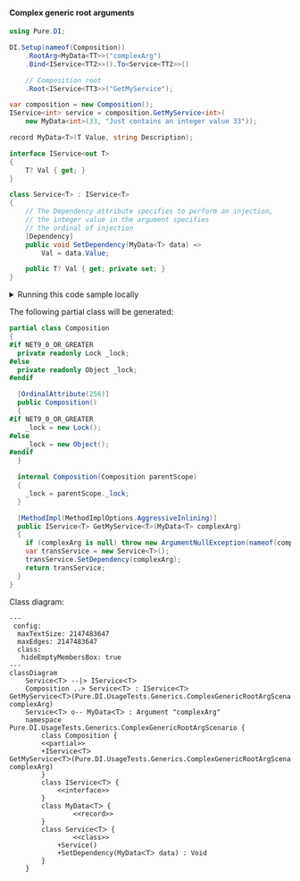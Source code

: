 #### Complex generic root arguments


```c#
using Pure.DI;

DI.Setup(nameof(Composition))
    .RootArg<MyData<TT>>("complexArg")
    .Bind<IService<TT2>>().To<Service<TT2>>()

    // Composition root
    .Root<IService<TT3>>("GetMyService");

var composition = new Composition();
IService<int> service = composition.GetMyService<int>(
    new MyData<int>(33, "Just contains an integer value 33"));

record MyData<T>(T Value, string Description);

interface IService<out T>
{
    T? Val { get; }
}

class Service<T> : IService<T>
{
    // The Dependency attribute specifies to perform an injection,
    // the integer value in the argument specifies
    // the ordinal of injection
    [Dependency]
    public void SetDependency(MyData<T> data) =>
        Val = data.Value;

    public T? Val { get; private set; }
}
```

<details>
<summary>Running this code sample locally</summary>

- Make sure you have the [.NET SDK 9.0](https://dotnet.microsoft.com/en-us/download/dotnet/9.0) or later is installed
```bash
dotnet --list-sdk
```
- Create a net9.0 (or later) console application
```bash
dotnet new console -n Sample
```
- Add reference to NuGet package
  - [Pure.DI](https://www.nuget.org/packages/Pure.DI)
```bash
dotnet add package Pure.DI
```
- Copy the example code into the _Program.cs_ file

You are ready to run the example 🚀
```bash
dotnet run
```

</details>

The following partial class will be generated:

```c#
partial class Composition
{
#if NET9_0_OR_GREATER
  private readonly Lock _lock;
#else
  private readonly Object _lock;
#endif

  [OrdinalAttribute(256)]
  public Composition()
  {
#if NET9_0_OR_GREATER
    _lock = new Lock();
#else
    _lock = new Object();
#endif
  }

  internal Composition(Composition parentScope)
  {
    _lock = parentScope._lock;
  }

  [MethodImpl(MethodImplOptions.AggressiveInlining)]
  public IService<T> GetMyService<T>(MyData<T> complexArg)
  {
    if (complexArg is null) throw new ArgumentNullException(nameof(complexArg));
    var transService = new Service<T>();
    transService.SetDependency(complexArg);
    return transService;
  }
}
```

Class diagram:

```mermaid
---
 config:
  maxTextSize: 2147483647
  maxEdges: 2147483647
  class:
   hideEmptyMembersBox: true
---
classDiagram
	ServiceᐸTᐳ --|> IServiceᐸTᐳ
	Composition ..> ServiceᐸTᐳ : IServiceᐸTᐳ GetMyServiceᐸTᐳ(Pure.DI.UsageTests.Generics.ComplexGenericRootArgScenario.MyData<T> complexArg)
	ServiceᐸTᐳ o-- MyDataᐸTᐳ : Argument "complexArg"
	namespace Pure.DI.UsageTests.Generics.ComplexGenericRootArgScenario {
		class Composition {
		<<partial>>
		+IServiceᐸTᐳ GetMyServiceᐸTᐳ(Pure.DI.UsageTests.Generics.ComplexGenericRootArgScenario.MyData<T> complexArg)
		}
		class IServiceᐸTᐳ {
			<<interface>>
		}
		class MyDataᐸTᐳ {
				<<record>>
		}
		class ServiceᐸTᐳ {
				<<class>>
			+Service()
			+SetDependency(MyDataᐸTᐳ data) : Void
		}
	}
```

